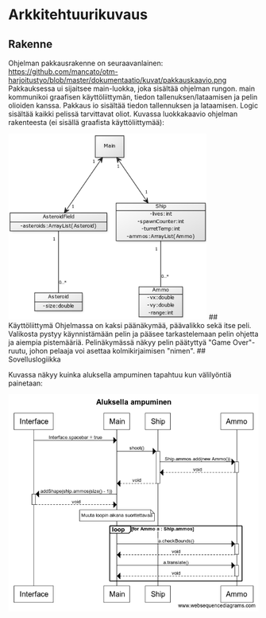 # Arkkitehtuurikuvaus

## Rakenne
Ohjelman pakkausrakenne on seuraavanlainen:
<https://github.com/mancato/otm-harjoitustyo/blob/master/dokumentaatio/kuvat/pakkauskaavio.png>
Pakkauksessa ui sijaitsee main-luokka, joka sisältää ohjelman rungon. main kommunikoi graafisen käyttöliittymän, tiedon tallenuksen/lataamisen ja pelin olioiden kanssa. Pakkaus io sisältää tiedon tallennuksen ja lataamisen. Logic sisältää kaikki pelissä tarvittavat oliot.
Kuvassa luokkakaavio ohjelman rakenteesta (ei sisällä graafista käyttöliittymää):

<img src="https://github.com/mancato/otm-harjoitustyo/blob/master/dokumentaatio/kuvat/2fd135f8.png" width="400">
## Käyttöliittymä
Ohjelmassa on kaksi päänäkymää, päävalikko sekä itse peli. Valikosta pystyy käynnistämään pelin ja pääsee tarkastelemaan pelin ohjetta ja aiempia pistemääriä. Pelinäkymässä näkyy pelin päätyttyä "Game Over"-ruutu, johon pelaaja voi asettaa kolmikirjaimisen "nimen".
## Sovelluslogiikka

Kuvassa näkyy kuinka aluksella ampuminen tapahtuu kun välilyöntiä painetaan:

<img src="https://github.com/mancato/otm-harjoitustyo/blob/master/dokumentaatio/kuvat/Aluksella%20ampuminen.png" width="600">
